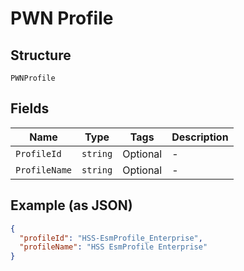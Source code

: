 
# PWN Profile

## Structure

`PWNProfile`

## Fields

| Name | Type | Tags | Description |
|  --- | --- | --- | --- |
| `ProfileId` | `string` | Optional | - |
| `ProfileName` | `string` | Optional | - |

## Example (as JSON)

```json
{
  "profileId": "HSS-EsmProfile_Enterprise",
  "profileName": "HSS EsmProfile Enterprise"
}
```

